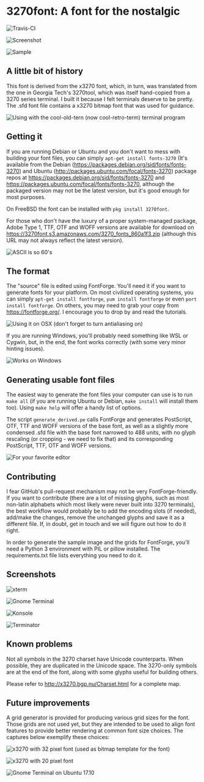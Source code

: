 3270font: A font for the nostalgic
==================================

![Travis-CI](https://api.travis-ci.org/rbanffy/3270font.svg)

![Screenshot](
https://raw.githubusercontent.com/wiki/rbanffy/3270font/emacs.png)

![Sample](https://3270font.s3.amazonaws.com/3270_sample.png)

A little bit of history
-----------------------

This font is derived from the x3270 font, which, in turn, was
translated from the one in Georgia Tech's 3270tool, which was itself
hand-copied from a 3270 series terminal. I built it because I felt
terminals deserve to be pretty. The .sfd font file contains a x3270
bitmap font that was used for guidance.

![Using with the cool-old-tern (now cool-retro-term) terminal program](
https://raw.githubusercontent.com/wiki/rbanffy/3270font/cool-retro-term.png)

Getting it
----------

If you are running Debian or Ubuntu and you don't want to mess with
building your font files, you can simply `apt-get install fonts-3270`
(It's available from the Debian
(https://packages.debian.org/sid/fonts/fonts-3270) and Ubuntu
(http://packages.ubuntu.com/focal/fonts-3270) package repos at
https://packages.debian.org/sid/fonts/fonts-3270 and
https://packages.ubuntu.com/focal/fonts/fonts-3270, although the
packaged version may not be the latest version, but it's good enough for
most purposes.

On FreeBSD the font can be installed with `pkg install 3270font`.

For those who don't have the luxury of a proper system-managed package,
Adobe Type 1, TTF, OTF and WOFF versions are available for download on
https://3270font.s3.amazonaws.com/3270_fonts_860a1f3.zip (although this
URL may not always reflect the latest version).

![ASCII is so 60's](
https://raw.githubusercontent.com/wiki/rbanffy/3270font/cyrillic.png)

The format
----------

The "source" file is edited using FontForge. You'll need it if you want
to generate fonts for your platform. On most civilized operating
systems, you can simply `apt-get install fontforge`, `yum install
fontforge` or even `port install fontforge`. On others, you may need to
grab your copy from https://fontforge.org/. I encourage you to drop by
and read the tutorials.

![Using it on OSX (don't forget to turn antialiasing on)](
https://raw.githubusercontent.com/wiki/rbanffy/3270font/osx_terminal.png)

If you are running Windows, you'll probably need something like WSL or
Cygwin, but, in the end, the font works correctly (with some very minor
hinting issues).

![Works on Windows](
https://raw.githubusercontent.com/wiki/rbanffy/3270font/windows_10.png)

Generating usable font files
----------------------------

The easiest way to generate the font files your computer can use is to
run `make all` (if you are running Ubuntu or Debian, `make install` will
install them too). Using `make help` will offer a handy list of options.

The script `generate_derived.pe` calls FontForge and generates
PostScript, OTF, TTF and WOFF versions of the base font, as well as a
slightly more condensed .sfd file with the base font narrowed to 488
units, with no glyph rescaling (or cropping - we need to fix that) and
its corresponding PostScript, TTF, OTF and WOFF versions.

![For your favorite editor](
https://raw.githubusercontent.com/wiki/rbanffy/3270font/symbols.png)

Contributing
------------

I fear GitHub's pull-request mechanism may not be very
FontForge-friendly. If you want to contribute (there are a lot of
missing glyphs, such as most non-latin alphabets which most likely were
never built into 3270 terminals), the best workflow would probably be to
add the encoding slots (if needed), add/make the changes, remove the
unchanged glyphs and save it as a different file. If, in doubt, get in
touch and we will figure out how to do it right.

In order to generate the sample image and the grids for FontForge,
you'll need a Python 3 environment with PIL or pillow installed. The
requirements.txt file lists everything you need to do it.

Screenshots
-----------

![xterm](https://3270font.s3.amazonaws.com/xterm.png)

![Gnome Terminal](
https://3270font.s3.amazonaws.com/gnome-terminal.png)

![Konsole](https://3270font.s3.amazonaws.com/konsole.png)

![Terminator](https://3270font.s3.amazonaws.com/terminator.png)

Known problems
--------------

Not all symbols in the 3270 charset have Unicode counterparts. When
possible, they are duplicated in the Unicode space. The 3270-only
symbols are at the end of the font, along with some glyphs useful for
building others.

Please refer to http://x3270.bgp.nu/Charset.html for a complete map.

Future improvements
-------------------

A grid generator is provided for producing various grid sizes for the
font. Those grids are not used yet, but they are intended to be used to
align font features to provide better rendering at common font size
choices. The captures below exemplify these choices:

![x3270 with 32 pixel font (used as bitmap template for the font)](
https://raw.githubusercontent.com/wiki/rbanffy/3270font/measurements_x3270_32.png)

![x3270 with 20 pixel font](
https://raw.githubusercontent.com/wiki/rbanffy/3270font/measurements_x3270_20.png)

![Gnome Terminal on Ubuntu 17.10](
https://raw.githubusercontent.com/wiki/rbanffy/3270font/measurements_gnome_terminal.png)
